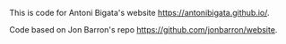 This is code for Antoni Bigata's website https://antonibigata.github.io/.

Code based on Jon Barron's repo https://github.com/jonbarron/website.
